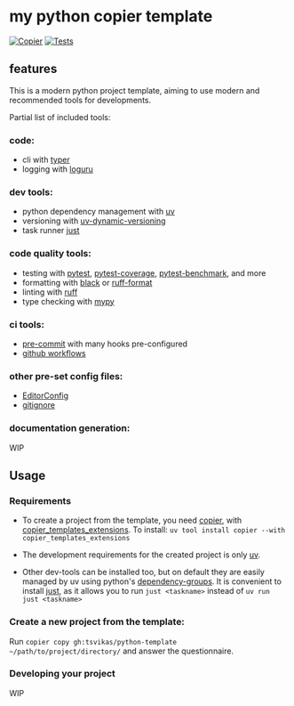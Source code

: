 # my python copier template

[![Copier](https://img.shields.io/endpoint?url=https://raw.githubusercontent.com/copier-org/copier/master/img/badge/badge-black.json)](https://github.com/copier-org/copier)
[![Tests](https://github.com/tsvikas/python-template/actions/workflows/uv-tests.yml/badge.svg)](https://github.com/tsvikas/python-template/actions/workflows/uv-tests.yml)

## features

This is a modern python project template, aiming to use modern and recommended tools for developments.

Partial list of included tools:

### code:

- cli with [typer](https://typer.tiangolo.com/)
- logging with [loguru](https://loguru.readthedocs.io/)

### dev tools:

- python dependency management with [uv](https://docs.astral.sh/uv/)
- versioning with
  [uv-dynamic-versioning](https://github.com/ninoseki/uv-dynamic-versioning)
- task runner [just](https://just.systems/man/en/)

### code quality tools:

- testing with [pytest](https://docs.pytest.org/),
  [pytest-coverage](https://pytest-cov.readthedocs.io/),
  [pytest-benchmark](https://pytest-benchmark.readthedocs.io/),
  and more
- formatting with [black](https://black.readthedocs.io/)
  or [ruff-format](https://docs.astral.sh/ruff/formatter/)
- linting with [ruff](https://docs.astral.sh/ruff/)
- type checking with [mypy](https://mypy-lang.org/)

### ci tools:

- [pre-commit](https://pre-commit.com/)
  with many hooks pre-configured
- [github workflows](https://docs.github.com/en/actions/writing-workflows)

### other pre-set config files:

- [EditorConfig](https://editorconfig.org/)
- [gitignore](https://gitignore.io/)

### documentation generation:

WIP

## Usage

### Requirements

- To create a project from the template, you need [copier](https://copier.readthedocs.io/),
  with [copier_templates_extensions](https://github.com/copier-org/copier-templates-extensions).
  To install: `uv tool install copier --with copier_templates_extensions`

- The development requirements for the created project is only
  [uv](https://docs.astral.sh/uv/getting-started/installation/).

- Other dev-tools can be installed too, but on default they are easily managed by uv using
  python's [dependency-groups](https://packaging.python.org/en/latest/specifications/dependency-groups/).
  It is convenient to install [just](https://just.systems/man/en/packages.html),
  as it allows you to run `just <taskname>` instead of `uv run just <taskname>`

### Create a new project from the template:

Run
`copier copy gh:tsvikas/python-template ~/path/to/project/directory/`
and answer the questionnaire.

### Developing your project

WIP
